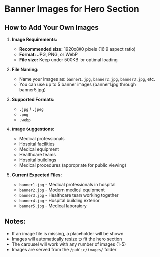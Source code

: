 # Banner Images for Hero Section

## How to Add Your Own Images

1. **Image Requirements:**
   - **Recommended size:** 1920x800 pixels (16:9 aspect ratio)
   - **Format:** JPG, PNG, or WebP
   - **File size:** Keep under 500KB for optimal loading

2. **File Naming:**
   - Name your images as: `banner1.jpg`, `banner2.jpg`, `banner3.jpg`, etc.
   - You can use up to 5 banner images (banner1.jpg through banner5.jpg)

3. **Supported Formats:**
   - `.jpg` / `.jpeg`
   - `.png`
   - `.webp`

4. **Image Suggestions:**
   - Medical professionals
   - Hospital facilities
   - Medical equipment
   - Healthcare teams
   - Hospital buildings
   - Medical procedures (appropriate for public viewing)

5. **Current Expected Files:**
   - `banner1.jpg` - Medical professionals in hospital
   - `banner2.jpg` - Modern medical equipment
   - `banner3.jpg` - Healthcare team working together
   - `banner4.jpg` - Hospital building exterior
   - `banner5.jpg` - Medical laboratory

## Notes:
- If an image file is missing, a placeholder will be shown
- Images will automatically resize to fit the hero section
- The carousel will work with any number of images (1-5)
- Images are served from the `/public/images/` folder 